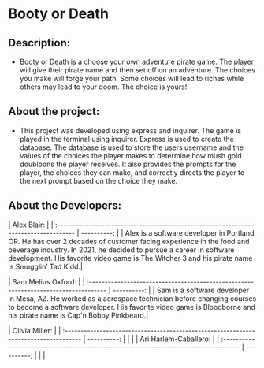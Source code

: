 # Booty or Death

## Description:
- Booty or Death is a choose your own adventure pirate game. The player will give their pirate name and then set off on an adventure. The choices you make will forge your path. Some choices will lead to riches while others may lead to your doom. The choice is yours!

## About the project:

- This project was developed using express and inquirer. The game is played in the terminal using inquirer. Express is used to create the database. The database is used to store the users username and the values of the choices the player makes to determine how mush gold doubloons the player receives. It also provides the prompts for the player, the choices they can make, and correctly directs the player to the next prompt based on the choice they make.

## About the Developers:

| Alex Blair: |
| :----------------------------------------------------------------------------------- | ----------: |
| Alex is a software developer in Portland, OR. He has over 2 decades of customer facing experience in the food and beverage industry. In 2021, he decided to pursue a career in software development. His favorite video game is The Witcher 3 and his pirate name is Smugglin’ Tad Kidd.|

| Sam Melius Oxford: |
| :----------------------------------------------------------------------------------- | ----------: |
| Sam is a software developer in Mesa, AZ. He worked as a aerospace technician before changing courses to become a software developer. His favorite video game is Bloodborne and his pirate name is Cap'n Bobby Pinkbeard.|

| Olivia Miller: |
| :----------------------------------------------------------------------------------- | ----------: |
| |
| Ari Harlem-Caballero: |
| :----------------------------------------------------------------------------------- | ----------: |
| |